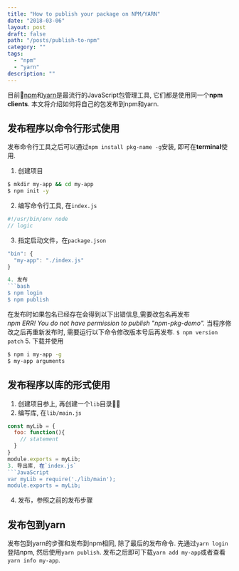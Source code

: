 ```yaml
---
title: "How to publish your package on NPM/YARN"
date: "2018-03-06"
layout: post
draft: false
path: "/posts/publish-to-npm"
category: ""
tags:
  - "npm"
  - "yarn"
description: ""
---
```

目前[npm](https://www.npmjs.com/)和[yarn](https://yarnpkg.com)是最流行的JavaScript包管理工具, 它们都是使用同一个**npm clients**. 本文将介绍如何将自己的包发布到npm和yarn.

## 发布程序以命令行形式使用
发布命令行工具之后可以通过`npm install pkg-name -g`安装, 即可在**terminal**使用.
1. 创建项目
```bash
$ mkdir my-app && cd my-app
$ npm init -y
```
2. 编写命令行工具, 在`index.js`
```JavaScript
#!/usr/bin/env node  
// logic
```

3. 指定启动文件，在`package.json`
```JavaScript
"bin": {
  "my-app": "./index.js"
}

4. 发布
```bash
$ npm login
$ npm publish
```
在发布时如果包名已经存在会得到以下出错信息,需要改包名再发布  
*npm ERR! You do not have permission to publish "npm-pkg-demo".*
当程序修改之后再重新发布时, 需要运行以下命令修改版本号后再发布.
`$ npm version patch`
5. 下载并使用
```bash
$ npm i my-app -g
$ my-app arguments
```

## 发布程序以库的形式使用
1. 创建项目参上, 再创建一个`lib`目录
2. 编写库, 在`lib/main.js`
```javascript
const myLib = {
  foo: function(){
    // statement
  }
}
module.exports = myLib;
3. 导出库, 在`index.js`
```JavaScript
var myLib = require('./lib/main');
module.exports = myLib;
```
4. 发布，参照之前的发布步骤

## 发布包到yarn
发布包到yarn的步骤和发布到npm相同, 除了最后的发布命令. 先通过`yarn login`登陆npm, 然后使用`yarn publish`. 发布之后即可下载`yarn add my-app`或者查看`yarn info my-app`.
